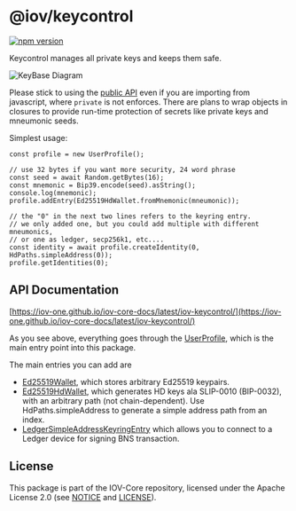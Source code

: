 # @iov/keycontrol

[![npm version](https://img.shields.io/npm/v/@iov/keycontrol.svg)](https://www.npmjs.com/package/@iov/keycontrol)

Keycontrol manages all private keys and keeps them safe.

![KeyBase Diagram](https://raw.githubusercontent.com/iov-one/iov-core/master/docs/KeyBaseDiagram.png)

Please stick to using the [public API](https://iov-one.github.io/iov-core-docs/latest/iov-keycontrol/classes/userprofile.html)
even if you are importing from javascript, where `private` is not enforces. There are plans to wrap
objects in closures to provide run-time protection of secrets like private keys and mneumonic seeds.

Simplest usage:

```
const profile = new UserProfile();

// use 32 bytes if you want more security, 24 word phrase
const seed = await Random.getBytes(16);
const mnemonic = Bip39.encode(seed).asString();
console.log(mnemonic);
profile.addEntry(Ed25519HdWallet.fromMnemonic(mneumonic));

// the "0" in the next two lines refers to the keyring entry.
// we only added one, but you could add multiple with different mneumonics,
// or one as ledger, secp256k1, etc....
const identity = await profile.createIdentity(0, HdPaths.simpleAddress(0));
profile.getIdentities(0);
```

## API Documentation

[https://iov-one.github.io/iov-core-docs/latest/iov-keycontrol/](https://iov-one.github.io/iov-core-docs/latest/iov-keycontrol/)

As you see above, everything goes through the [UserProfile](https://iov-one.github.io/iov-core-docs/latest/iov-keycontrol/classes/userprofile.html),
which is the main entry point into this package.

The main entries you can add are
* [Ed25519Wallet](https://iov-one.github.io/iov-core-docs/latest/iov-keycontrol/classes/ed25519wallet.html),
  which stores arbitrary Ed25519 keypairs.
* [Ed25519HdWallet](https://iov-one.github.io/iov-core-docs/latest/iov-keycontrol/classes/ed25519hdwallet.html),
  which generates HD keys ala SLIP-0010 (BIP-0032), with an arbitrary path (not chain-dependent).
  Use HdPaths.simpleAddress to generate a simple address path from an index.
* [LedgerSimpleAddressKeyringEntry](https://iov-one.github.io/iov-core-docs/latest/iov-ledger-bns/classes/ledgersimpleaddresskeyringentry.html)
  which allows you to connect to a Ledger device for signing BNS transaction.

## License

This package is part of the IOV-Core repository, licensed under the Apache License 2.0
(see [NOTICE](https://github.com/iov-one/iov-core/blob/master/NOTICE) and [LICENSE](https://github.com/iov-one/iov-core/blob/master/LICENSE)).
